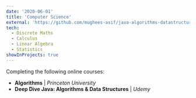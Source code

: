 ```yaml
---
date: '2020-06-01'
title: 'Computer Science'
external: 'https://github.com/mughees-asif/java-algorithms-datastructures#java-algorithms-and-data-structures'
tech:
  - Discrete Maths
  - Calculus
  - Linear Algebra
  - Statistics
showInProjects: true
---
```


Completing the following online courses: 

<ul style="list-style-type:disc;">
  <li><b>Algorithms</b> | <i>Princeton University</i></li>
  <li><b>Deep Dive Java: Algorithms & Data Structures</b> | <i>Udemy</i></li>
</ul>